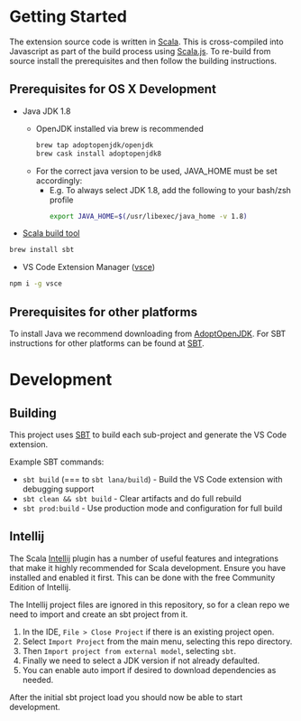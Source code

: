 # Getting Started

The extension source code is written in [Scala](https://www.scala-lang.org/). This is cross-compiled into Javascript as part of the build process using [Scala.js](https://www.scala-js.org/). To re-build from source install the prerequisites and then follow the building instructions. 

## Prerequisites for OS X Development

- Java JDK 1.8
  - OpenJDK installed via brew is recommended
      ```sh
      brew tap adoptopenjdk/openjdk
      brew cask install adoptopenjdk8
      ```
  - For the correct java version to be used, JAVA_HOME must be set accordingly:
    - E.g. To always select JDK 1.8, add the following to your bash/zsh profile
      ```sh
      export JAVA_HOME=$(/usr/libexec/java_home -v 1.8)
      ```

- [Scala build tool](https://www.scala-sbt.org/)

```sh
brew install sbt
```

- VS Code Extension Manager ([vsce](https://github.com/microsoft/vscode-vsce))

```sh
npm i -g vsce
```

## Prerequisites for other platforms

To install Java we recommend downloading from [AdoptOpenJDK](https://adoptopenjdk.net/).
For SBT instructions for other platforms can be found at [SBT](https://www.scala-sbt.org/index.html).


# Development

## Building

This project uses [SBT](https://www.scala-sbt.org/) to build each sub-project
and generate the VS Code extension.

Example SBT commands:

- `sbt build` (=== to `sbt lana/build`) - Build the VS Code extension with debugging support
- `sbt clean && sbt build` - Clear artifacts and do full rebuild
- `sbt prod:build` - Use production mode and configuration for full build

## Intellij

The Scala [Intellij](https://www.jetbrains.com/idea/) plugin has a number of useful features and integrations that make it
highly recommended for Scala development. Ensure you have installed and enabled it first. This can be done with the free Community Edition of Intellij.

The Intellij project files are ignored in this repository, so for a clean repo we need
to import and create an sbt project from it.

1. In the IDE, `File > Close Project` if there is an existing project open.
1. Select `Import Project` from the main menu, selecting this repo directory.
1. Then `Import project from external model`, selecting `sbt`.
1. Finally we need to select a JDK version if not already defaulted.
1. You can enable auto import if desired to download dependencies as needed.

After the initial sbt project load you should now be able to start development.

